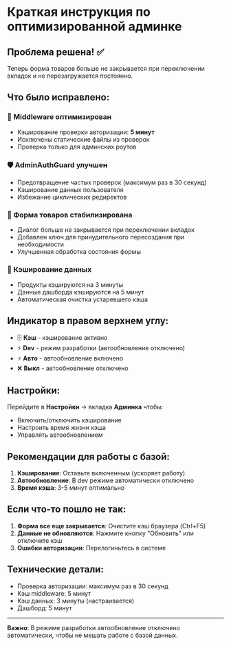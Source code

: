 # Краткая инструкция по оптимизированной админке

## Проблема решена! ✅

Теперь форма товаров больше не закрывается при переключении вкладок и не перезагружается постоянно.

## Что было исправлено:

### 🔧 Middleware оптимизирован
- Кэширование проверки авторизации: **5 минут**
- Исключены статические файлы из проверок
- Проверка только для админских роутов

### 🛡️ AdminAuthGuard улучшен
- Предотвращение частых проверок (максимум раз в 30 секунд)
- Кэширование данных пользователя
- Избежание циклических редиректов

### 📝 Форма товаров стабилизирована
- Диалог больше не закрывается при переключении вкладок
- Добавлен ключ для принудительного пересоздания при необходимости
- Улучшенная обработка состояния формы

### 💾 Кэширование данных
- Продукты кэшируются на 3 минуты
- Данные дашборда кэшируются на 5 минут
- Автоматическая очистка устаревшего кэша

## Индикатор в правом верхнем углу:

- 🗄️ **Кэш** - кэширование активно
- ⚡ **Dev** - режим разработки (автообновление отключено)
- ⚡ **Авто** - автообновление включено
- ❌ **Выкл** - автообновление отключено

## Настройки:

Перейдите в **Настройки** → вкладка **Админка** чтобы:
- Включить/отключить кэширование
- Настроить время жизни кэша
- Управлять автообновлением

## Рекомендации для работы с базой:

1. **Кэширование**: Оставьте включенным (ускоряет работу)
2. **Автообновление**: В dev режиме автоматически отключено
3. **Время кэша**: 3-5 минут оптимально

## Если что-то пошло не так:

1. **Форма все еще закрывается**: Очистите кэш браузера (Ctrl+F5)
2. **Данные не обновляются**: Нажмите кнопку "Обновить" или отключите кэш
3. **Ошибки авторизации**: Перелогиньтесь в системе

## Технические детали:

- Проверка авторизации: максимум раз в 30 секунд
- Кэш middleware: 5 минут
- Кэш данных: 3 минуты (настраивается)
- Дашборд: 5 минут

---

**Важно**: В режиме разработки автообновление отключено автоматически, чтобы не мешать работе с базой данных.